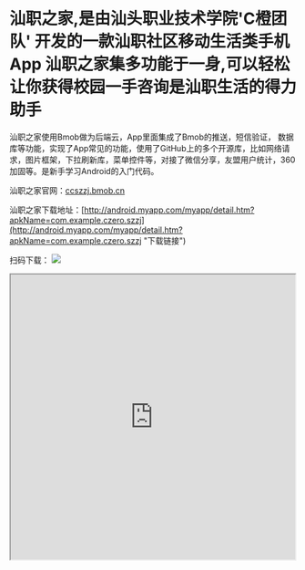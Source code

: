 # 汕职之家,是由汕头职业技术学院'C橙团队' 开发的一款汕职社区移动生活类手机App 汕职之家集多功能于一身,可以轻松让你获得校园一手咨询是汕职生活的得力助手

汕职之家使用Bmob做为后端云，App里面集成了Bmob的推送，短信验证， 数据库等功能，实现了App常见的功能，使用了GitHub上的多个开源库，比如网络请求，图片框架，下拉刷新库，菜单控件等，对接了微信分享，友盟用户统计，360加固等。是新手学习Android的入门代码。

汕职之家官网：[ccszzj.bmob.cn](ccszzj.bmob.cn "汕职之家官网")

汕职之家下载地址：[http://android.myapp.com/myapp/detail.htm?apkName=com.example.czero.szzj](http://android.myapp.com/myapp/detail.htm?apkName=com.example.czero.szzj "下载链接")

扫码下载：             ![](http://119.29.121.145/2.png)

<iframe height=500 width=500 src="http://119.29.121.145/szzj.gif">


